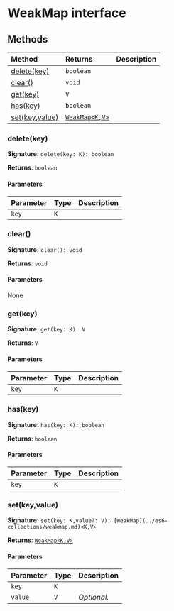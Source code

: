 # WeakMap interface













## Methods

| Method	   |  Returns	| Description|
|:-------------|:-------|:-----------|
|[delete(key)](#deletekey)      | `boolean` |  |
|[clear()](#clear)      | `void` |  |
|[get(key)](#getkey)      | `V` |  |
|[has(key)](#haskey)      | `boolean` |  |
|[set(key,value)](#setkeyvalue)      | [`WeakMap<K,V>`](../es6-collections/weakmap.md) |  |




### delete(key)



**Signature:** ``delete(key: K): boolean``

**Returns**: `boolean`



#### Parameters


| Parameter	   | Type    | Description |
|:-------------|:---------------|:------------|
| `key`    | `K` |  |


### clear()



**Signature:** ``clear(): void``

**Returns**: `void`



#### Parameters
None


### get(key)



**Signature:** ``get(key: K): V``

**Returns**: `V`



#### Parameters


| Parameter	   | Type    | Description |
|:-------------|:---------------|:------------|
| `key`    | `K` |  |


### has(key)



**Signature:** ``has(key: K): boolean``

**Returns**: `boolean`



#### Parameters


| Parameter	   | Type    | Description |
|:-------------|:---------------|:------------|
| `key`    | `K` |  |


### set(key,value)



**Signature:** ``set(key: K,value?: V): [WeakMap](../es6-collections/weakmap.md)<K,V>``

**Returns**: [`WeakMap<K,V>`](../es6-collections/weakmap.md)



#### Parameters


| Parameter	   | Type    | Description |
|:-------------|:---------------|:------------|
| `key`    | `K` |  |
| `value`    | `V` | _Optional._ |

